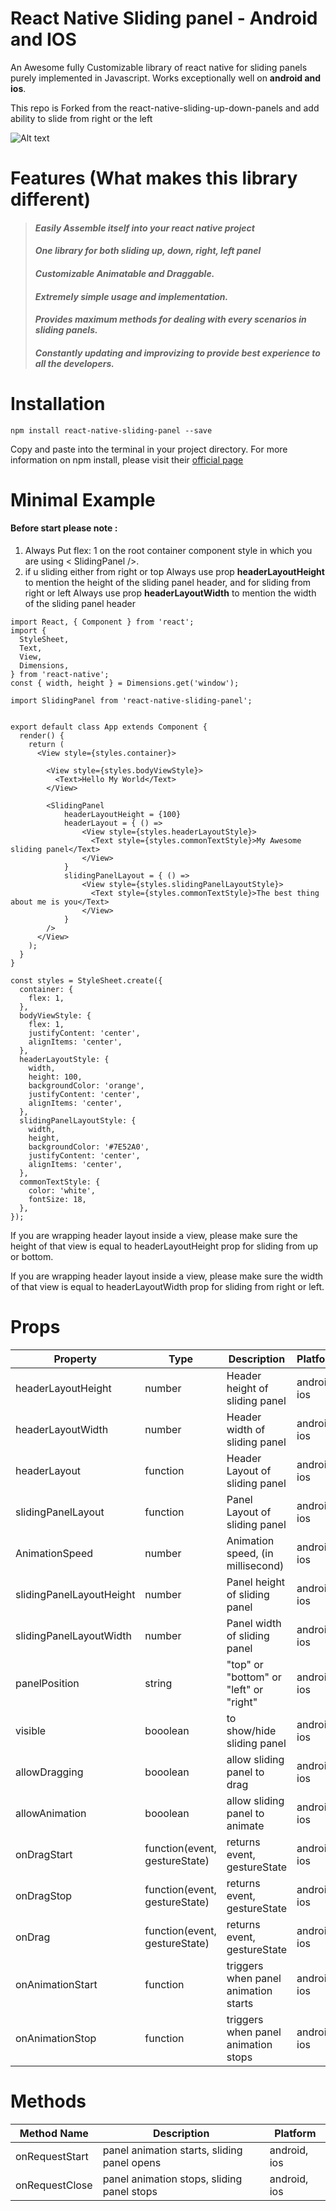 # React Native Sliding panel - Android and IOS
An Awesome fully Customizable library of react native for sliding panels purely implemented in Javascript. Works exceptionally well on **android and ios**.

This repo is Forked from the react-native-sliding-up-down-panels and add ability to slide from right or the left

![Alt text](Example/screenshots/slidingpanelios.gif)

# Features (What makes this library different)

> #### *Easily Assemble itself into your react native project*
> #### *One library for both sliding up, down, right, left panel*
> #### *Customizable Animatable and Draggable.*
> #### *Extremely simple usage and implementation.*
> #### *Provides maximum methods for dealing with every scenarios in sliding panels.*
> #### *Constantly updating and improvizing to provide best experience to all the developers.*

# Installation

```
npm install react-native-sliding-panel --save
```

Copy and paste into the terminal in your project directory. For more information on npm install, please visit their [official page](https://docs.npmjs.com/getting-started/installing-npm-packages-locally)


# Minimal Example

#### Before start please note : 

 1. Always Put flex: 1 on the root container component style in which you are using < SlidingPanel />.
  2. if u sliding either from right or top Always use prop **headerLayoutHeight** to mention the height of the sliding panel header,
     and for sliding from right or left Always use prop **headerLayoutWidth** to mention the width of the sliding panel header

```
import React, { Component } from 'react';
import {
  StyleSheet,
  Text,
  View,
  Dimensions,
} from 'react-native';
const { width, height } = Dimensions.get('window');

import SlidingPanel from 'react-native-sliding-panel';


export default class App extends Component {
  render() {
    return (
      <View style={styles.container}>                      
        
        <View style={styles.bodyViewStyle}>
          <Text>Hello My World</Text>
        </View>
        
        <SlidingPanel
            headerLayoutHeight = {100}
            headerLayout = { () =>
                <View style={styles.headerLayoutStyle}>
                  <Text style={styles.commonTextStyle}>My Awesome sliding panel</Text>
                </View>
            }
            slidingPanelLayout = { () =>
                <View style={styles.slidingPanelLayoutStyle}>
                  <Text style={styles.commonTextStyle}>The best thing about me is you</Text>
                </View>
            }
        />
      </View>
    );
  }
}

const styles = StyleSheet.create({
  container: {
    flex: 1,
  },
  bodyViewStyle: {
    flex: 1,
    justifyContent: 'center', 
    alignItems: 'center',
  },
  headerLayoutStyle: {
    width, 
    height: 100, 
    backgroundColor: 'orange', 
    justifyContent: 'center', 
    alignItems: 'center',
  },
  slidingPanelLayoutStyle: {
    width, 
    height, 
    backgroundColor: '#7E52A0', 
    justifyContent: 'center', 
    alignItems: 'center',
  },
  commonTextStyle: {
    color: 'white', 
    fontSize: 18,
  },
});

```
If you are wrapping header layout inside a view, please make sure the height of that view is equal to headerLayoutHeight prop for sliding from up or bottom.

If you are wrapping header layout inside a view, please make sure the width of that view is equal to headerLayoutWidth prop for sliding from right or left.

# Props


| Property | Type | Description | Platform
| --- | --- | --- | --- |
| headerLayoutHeight | number | Header height of sliding panel | android, ios
| headerLayoutWidth | number | Header width of sliding panel | android, ios
| headerLayout| function | Header Layout of sliding panel | android, ios
| slidingPanelLayout | function | Panel Layout of sliding panel | android, ios
| AnimationSpeed | number | Animation speed, (in millisecond) | android, ios
| slidingPanelLayoutHeight |number | Panel height of sliding panel | android, ios
| slidingPanelLayoutWidth |number | Panel width of sliding panel | android, ios
| panelPosition | string | "top" or "bottom" or "left" or "right" | android, ios
| visible | booolean | to show/hide sliding panel | android, ios
| allowDragging | booolean | allow sliding panel to drag | android, ios
| allowAnimation | booolean | allow sliding panel to animate | android, ios
| onDragStart | function(event, gestureState) | returns event, gestureState | android, ios
| onDragStop | function(event, gestureState) | returns event, gestureState | android, ios
| onDrag | function(event, gestureState) | returns event, gestureState | android, ios
| onAnimationStart | function | triggers when panel animation starts | android, ios
| onAnimationStop | function | triggers when panel animation stops | android, ios


# Methods

| Method Name | Description | Platform
| --- | --- | --- |
| onRequestStart | panel animation starts, sliding panel opens | android, ios
| onRequestClose | panel animation stops, sliding panel stops | android, ios